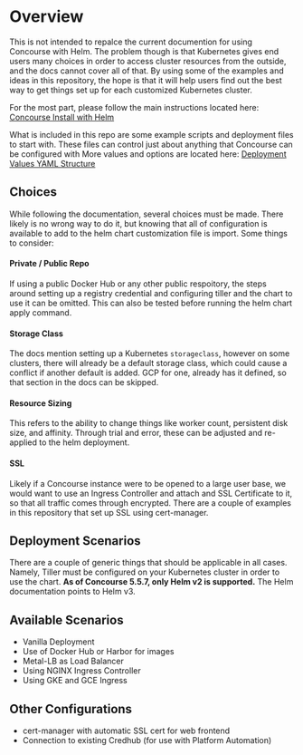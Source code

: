 # Overview

This is not intended to repalce the current documention for using Concourse with Helm.  The problem though is that Kubernetes gives end users many choices in order to access cluster resources from the outside, and the docs cannot cover all of that.  By using some of the examples and ideas in this repository, the hope is that it will help users find out the best way to get things set up for each customized Kubernetes cluster.

For the most part, please follow the main instructions located here: 
[Concourse Install with Helm](https://docs.pivotal.io/p-concourse/v5/installation/install-concourse-helm)

What is included in this repo are some example scripts and deployment files to start with.  These files can control just about anything that Concourse can be configured with More values and options are located here:
[Deployment Values YAML Structure](https://github.com/helm/charts/blob/master/stable/concourse/values.yaml)

## Choices

While following the documentation, several choices must be made.  There likely is no wrong way to do it, but knowing that all of configuration is available to add to the helm chart customization file is import.  Some things to consider:

#### Private / Public Repo 

If using a public Docker Hub or any other public respoitory, the steps around setting up a registry credential and configuring tiller and the chart to use it can be omitted.  This can also be tested before running the helm chart apply command.

#### Storage Class

The docs mention setting up a Kubernetes ```storageclass```, however on some clusters, there will already be a default storage class, which could cause a conflict if another default is added.  GCP for one, already has it defined, so that section in the docs can be skipped.

#### Resource Sizing
This refers to the ability to change things like worker count, persistent disk size, and affinity.  Through trial and error, these can be adjusted and re-applied to the helm deployment.

#### SSL 

Likely if a Concourse instance were to be opened to a large user base, we would want to use an Ingress Controller and attach and SSL Certificate to it, so that all traffic comes through encrypted.  There are a couple of examples in this repository that set up SSL using cert-manager.

## Deployment Scenarios

There are a couple of generic things that should be applicable in all cases.  Namely, Tiller must be configured on your Kubernetes cluster in order to use the chart.  **As of Concourse 5.5.7, only Helm v2 is supported.** The Helm documentation points to Helm v3.

## Available Scenarios
* Vanilla Deployment
* Use of Docker Hub or Harbor for images
* Metal-LB as Load Balancer
* Using NGINX Ingress Controller
* Using GKE and GCE Ingress

## Other Configurations

* cert-manager with automatic SSL cert for web frontend
* Connection to existing Credhub (for use with Platform Automation)
